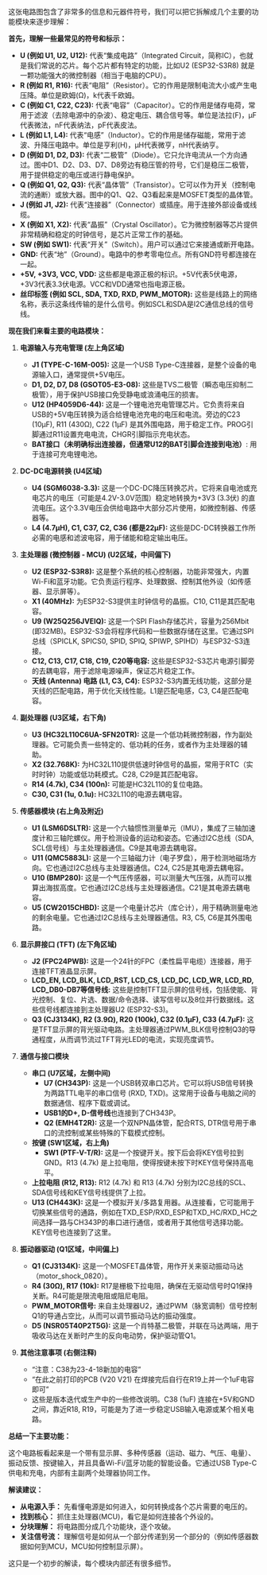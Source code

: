 这张电路图包含了非常多的信息和元器件符号，我们可以把它拆解成几个主要的功能模块来逐步理解：

**首先，理解一些最常见的符号和标示：**

*   **U (例如 U1, U2, U12):** 代表“集成电路”（Integrated Circuit，简称IC），也就是我们常说的芯片。每个芯片都有特定的功能，比如U2 (ESP32-S3R8) 就是一颗功能强大的微控制器（相当于电脑的CPU）。
*   **R (例如 R1, R16):** 代表“电阻”（Resistor）。它的作用是限制电流大小或产生电压降。单位是欧姆(Ω)，k代表千欧姆。
*   **C (例如 C1, C22, C23):** 代表“电容”（Capacitor）。它的作用是储存电荷，常用于滤波（去除电源中的杂波）、稳定电压、耦合信号等。单位是法拉(F)，µF代表微法，nF代表纳法，pF代表皮法。
*   **L (例如 L1, L4):** 代表“电感”（Inductor）。它的作用是储存磁能，常用于滤波、升降压电路中。单位是亨利(H)，µH代表微亨，nH代表纳亨。
*   **D (例如 D1, D2, D3):** 代表“二极管”（Diode）。它只允许电流从一个方向通过。图中D1、D2、D3、D7、D8旁边有稳压管的符号，它们是稳压二极管，用于提供稳定的电压或进行静电保护。
*   **Q (例如 Q1, Q2, Q3):** 代表“晶体管”（Transistor）。它可以作为开关（控制电流的通断）或放大器。图中的Q1、Q2、Q3看起来是MOSFET类型的晶体管。
*   **J (例如 J1, J2):** 代表“连接器”（Connector）或插座。用于连接外部设备或线缆。
*   **X (例如 X1, X2):** 代表“晶振”（Crystal Oscillator）。它为微控制器等芯片提供非常精确和稳定的时钟信号，是芯片正常工作的基础。
*   **SW (例如 SW1):** 代表“开关”（Switch）。用户可以通过它来接通或断开电路。
*   **GND:** 代表“地”（Ground）。电路中的参考零电位点。所有GND符号都连接在一起。
*   **+5V, +3V3, VCC, VDD:** 这些都是电源正极的标识。+5V代表5伏电源，+3V3代表3.3伏电源。VCC和VDD通常也指电源正极。
*   **丝印标签 (例如 SCL, SDA, TXD, RXD, PWM\_MOTOR):** 这些是线路上的网络名称，表示这条线传输的是什么信号。例如SCL和SDA是I2C通信总线的信号线。

**现在我们来看主要的电路模块：**

1.  **电源输入与充电管理 (左上角区域)**
    *   **J1 (TYPE-C-16M-005):** 这是一个USB Type-C连接器，是整个设备的电源输入口，通常提供+5V电压。
    *   **D1, D2, D7, D8 (GSOT05-E3-08):** 这些是TVS二极管（瞬态电压抑制二极管），用于保护USB接口免受静电或浪涌电压的损害。
    *   **U12 (HP4059D6-44):** 这是一个锂电池充电管理芯片。它负责将来自USB的+5V电压转换为适合给锂电池充电的电压和电流。旁边的C23 (10µF), R11 (430Ω), C22 (1µF) 是其外围电路，用于稳定工作。PROG引脚通过R11设置充电电流，CHGR引脚指示充电状态。
    *   **BAT接口（未明确标出连接器，但通常U12的BAT引脚会连接到电池）**: 用于连接可充电锂电池。

2.  **DC-DC电源转换 (U4区域)**
    *   **U4 (SGM6038-3.3):** 这是一个DC-DC降压转换芯片。它将来自电池或充电芯片的电压（可能是4.2V-3.0V范围）稳定地转换为+3V3 (3.3伏) 的直流电压。这个3.3V电压会供给电路中大部分芯片使用，如微控制器、传感器等。
    *   **L4 (4.7µH), C1, C37, C2, C36 (都是22µF):** 这些是DC-DC转换器工作所必需的电感和滤波电容，用于储能和稳定输出电压。

3.  **主处理器 (微控制器 - MCU) (U2区域，中间偏下)**
    *   **U2 (ESP32-S3R8):** 这是整个系统的核心控制器，功能非常强大，内置Wi-Fi和蓝牙功能。它负责运行程序、处理数据、控制其他外设（如传感器、显示屏等）。
    *   **X1 (40MHz):** 为ESP32-S3提供主时钟信号的晶振。C10, C11是其匹配电容。
    *   **U9 (W25Q256JVEIQ):** 这是一个SPI Flash存储芯片，容量为256Mbit (即32MB)。ESP32-S3会将程序代码和一些数据存储在这里。它通过SPI总线（SPICLK, SPICS0, SPID, SPIQ, SPIWP, SPIHD）与ESP32-S3连接。
    *   **C12, C13, C17, C18, C19, C20等电容:** 这些是ESP32-S3芯片电源引脚旁的去耦电容，用于滤除电源噪声，保证芯片稳定工作。
    *   **天线 (Antenna) 电路 (L1, C3, C4):** ESP32-S3内置无线功能，这部分是天线的匹配电路，用于优化天线性能。L1是匹配电感，C3, C4是匹配电容。

4.  **副处理器 (U3区域，右下角)**
    *   **U3 (HC32L110C6UA-SFN20TR):** 这是一个低功耗微控制器，作为副处理器。它可能负责一些特定的、低功耗的任务，或者作为主处理器的辅助。
    *   **X2 (32.768K):** 为HC32L110提供低速时钟信号的晶振，常用于RTC（实时时钟）功能或低功耗模式。C28, C29是其匹配电容。
    *   **R14 (4.7k), C34 (100n):** 可能是HC32L110的复位电路。
    *   **C30, C31 (1u, 0.1u):** HC32L110的电源去耦电容。

5.  **传感器模块 (右上角及附近)**
    *   **U1 (LSM6DSLTR):** 这是一个六轴惯性测量单元（IMU），集成了三轴加速度计和三轴陀螺仪。用于检测设备的运动和姿态。它通过I2C总线（SDA, SCL信号线）与主处理器通信。C9是其电源去耦电容。
    *   **U11 (QMC5883L):** 这是一个三轴磁力计（电子罗盘），用于检测地磁场方向。它也通过I2C总线与主处理器通信。C24, C25是其电源去耦电容。
    *   **U10 (BMP280):** 这是一个气压传感器，可以测量大气压强，从而可以推算出海拔高度。它也通过I2C总线与主处理器通信。C21是其电源去耦电容。
    *   **U5 (CW2015CHBD):** 这是一个电量计芯片（库仑计），用于精确测量电池的剩余电量。它也通过I2C总线与主处理器通信。R3, C5, C6是其外围电路。

6.  **显示屏接口 (TFT) (左下角区域)**
    *   **J2 (FPC24PWB):** 这是一个24针的FPC（柔性扁平电缆）连接器，用于连接TFT液晶显示屏。
    *   **LCD\_EN, LCD\_BLK, LCD\_RST, LCD\_CS, LCD\_DC, LCD\_WR, LCD\_RD, LCD\_DB0-DB7等信号线:** 这些是控制TFT显示屏的信号线，包括使能、背光控制、复位、片选、数据/命令选择、读写信号以及8位并行数据线。这些信号线都连接到主处理器U2 (ESP32-S3)。
    *   **Q3 (CJ3134K), R2 (3.9Ω), R20 (100k), C32 (0.1µF), C33 (4.7µF):** 这是TFT显示屏的背光驱动电路。主处理器通过PWM\_BLK信号控制Q3的导通程度，从而调节流过TFT背光LED的电流，实现亮度调节。

7.  **通信与接口模块**
    *   **串口 (U7区域，左侧中间)**
        *   **U7 (CH343P):** 这是一个USB转双串口芯片。它可以将USB信号转换为两路TTL电平的串口信号 (RXD, TXD)。这常用于设备与电脑之间的数据通信、程序下载或调试。
        *   **USB1的D+, D-信号线**也连接到了CH343P。
        *   **Q2 (EMH4T2R):** 这是一个双NPN晶体管，配合RTS, DTR信号用于串口的流控制或某些特殊的下载模式控制。
    *   **按键 (SW1区域，右上角)**
        *   **SW1 (PTF-V-T/R):** 这是一个按键开关。按下后会将KEY信号拉到GND。R13 (4.7k) 是上拉电阻，使得按键未按下时KEY信号保持高电平。
    *   **上拉电阻 (R12, R13):** R12 (4.7k) 和 R13 (4.7k) 分别为I2C总线的SCL、SDA信号线和KEY信号线提供了上拉。
    *   **U13 (CH443K):** 这是一个模拟开关/多路复用器。从连接看，它可能用于切换某些信号的通路，例如在TXD\_ESP/RXD\_ESP和TXD\_HC/RXD\_HC之间选择一路与CH343P的串口进行通信，或者用于其他信号选择功能。KEY信号也连接到了这里。

8.  **振动器驱动 (Q1区域，中间偏上)**
    *   **Q1 (CJ3134K):** 这是一个MOSFET晶体管，用作开关来驱动振动马达（motor\_shock\_0820）。
    *   **R4 (30Ω), R17 (10k):** R17是栅极下拉电阻，确保在无驱动信号时Q1保持关断。R4可能是限流电阻或阻尼电阻。
    *   **PWM\_MOTOR信号:** 来自主处理器U2，通过PWM（脉宽调制）信号控制Q1的导通占空比，从而可以调节振动马达的振动强度。
    *   **D5 (NSR05T40P2T5G):** 这是一个肖特基二极管，并联在马达两端，用于吸收马达在关断时产生的反向电动势，保护驱动管Q1。

9.  **其他注意事项 (右侧注释)**
    *   “注意：C38为23-4-18新加的电容”
    *   “在此之前打印的PCB (V20 V21) 在焊接完后自行在R19上并一个1uF电容即可”
    *   这些是版本迭代或生产中的一些修改说明。C38 (1uF) 连接在+5V和GND之间，靠近R18, R19，可能是为了进一步稳定USB输入电源或某个相关电路。

**总结一下主要功能：**

这个电路板看起来是一个带有显示屏、多种传感器（运动、磁力、气压、电量）、振动反馈、按键输入，并且具备Wi-Fi/蓝牙功能的智能设备。它通过USB Type-C供电和充电，内部有主副两个处理器协同工作。

**解读建议：**

*   **从电源入手：** 先看懂电源是如何进入，如何转换成各个芯片需要的电压的。
*   **找到核心：** 抓住主处理器(MCU)，看它是如何连接各个外设的。
*   **分块理解：** 将电路图分成几个功能块，逐个攻破。
*   **关注信号流：** 理解信号是如何从一个部分传递到另一个部分的（例如传感器数据如何到MCU，MCU如何控制显示屏）。

这只是一个初步的解读，每个模块内部还有很多细节。
